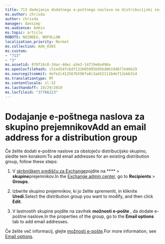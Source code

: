 ```yaml
---
title: 713 dodajanje dodatnega e-poštnega naslova na distribucijski seznam
ms.author: chrisda
author: chrisda
manager: dansimp
ms.audience: Admin
ms.topic: article
ROBOTS: NOINDEX, NOFOLLOW
localization_priority: Normal
ms.collection: Adm_O365
ms.custom:
- "713"
- "3"
ms.assetid: 870f16c0-24ac-4dec-a3e3-14719e6a496a
ms.openlocfilehash: c51ed54fcbdf131605995b95bd0619d877e96b29
ms.sourcegitcommit: defe2c412567b596fa8c3ab52111bde712ebb314
ms.translationtype: MT
ms.contentlocale: sl-SI
ms.lasthandoff: 10/29/2019
ms.locfileid: "37766223"
---
```

# <a name="add-an-email-address-for-a-distribution-group"></a><span data-ttu-id="634d2-102">Dodajanje e-poštnega naslova za skupino prejemnikov</span><span class="sxs-lookup"><span data-stu-id="634d2-102">Add an email address for a distribution group</span></span>

<span data-ttu-id="634d2-103">Če želite dodati e-poštne naslove za obstoječo distribucijsko skupino, sledite tem korakom:</span><span class="sxs-lookup"><span data-stu-id="634d2-103">To add email addresses for an existing distribution group, follow these steps:</span></span>

1. <span data-ttu-id="634d2-104">V [skrbniškem središču za Exchange](https://outlook.office365.com/ecp/)pojdite na \*\*\*\* \> **skupine**prejemnikov.</span><span class="sxs-lookup"><span data-stu-id="634d2-104">In the [Exchange admin center](https://outlook.office365.com/ecp/), go to **Recipients** \> **Groups**.</span></span>

2. <span data-ttu-id="634d2-105">Izberite skupino prejemnikov, ki jo želite spremeniti, in kliknite **Uredi**.</span><span class="sxs-lookup"><span data-stu-id="634d2-105">Select the distribution group you want to modify, and then click **Edit**.</span></span>

3. <span data-ttu-id="634d2-106">V lastnostih skupine pojdite na zavihek **možnosti e-pošte** , da dodate e-poštne naslove.</span><span class="sxs-lookup"><span data-stu-id="634d2-106">In the properties of the group, go to the **Email options** tab to add email addresses.</span></span> 

<span data-ttu-id="634d2-107">Če želite več informacij, glejte [možnosti e-pošte](https://technet.microsoft.com/library/bb124513.aspx#emailoptions).</span><span class="sxs-lookup"><span data-stu-id="634d2-107">For more information, see [Email options](https://technet.microsoft.com/library/bb124513.aspx#emailoptions).</span></span>
